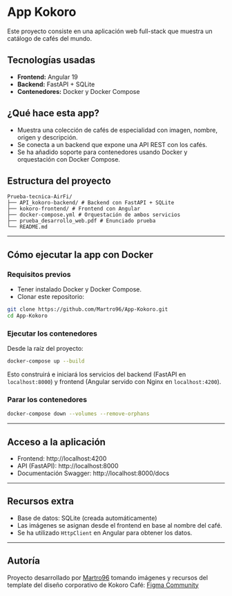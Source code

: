 # App Kokoro

Este proyecto consiste en una aplicación web full-stack que muestra un catálogo de cafés del mundo.

## Tecnologías usadas

- **Frontend:** Angular 19
- **Backend:** FastAPI + SQLite
- **Contenedores:** Docker y Docker Compose

## ¿Qué hace esta app?

- Muestra una colección de cafés de especialidad con imagen, nombre, origen y descripción.
- Se conecta a un backend que expone una API REST con los cafés.
- Se ha añadido soporte para contenedores usando Docker y orquestación con Docker Compose.

## Estructura del proyecto

```
Prueba-tecnica-AirFi/ 
├── API_kokoro-backend/ # Backend con FastAPI + SQLite 
├── kokoro-frontend/ # Frontend con Angular 
├── docker-compose.yml # Orquestación de ambos servicios 
├── prueba_desarrollo_web.pdf # Enunciado prueba 
└── README.md

```

---

## Cómo ejecutar la app con Docker

### Requisitos previos

- Tener instalado Docker y Docker Compose.
- Clonar este repositorio:

```bash
git clone https://github.com/Martro96/App-Kokoro.git
cd App-Kokoro
```

### Ejecutar los contenedores

Desde la raíz del proyecto:

```bash
docker-compose up --build
```

Esto construirá e iniciará los servicios del backend (FastAPI en `localhost:8000`) y frontend (Angular servido con Nginx en `localhost:4200`).

### Parar los contenedores

```bash
docker-compose down --volumes --remove-orphans
```

---

## Acceso a la aplicación

- Frontend: http://localhost:4200
- API (FastAPI): http://localhost:8000
- Documentación Swagger: http://localhost:8000/docs

---

## Recursos extra

- Base de datos: SQLite (creada automáticamente)
- Las imágenes se asignan desde el frontend en base al nombre del café.
- Se ha utilizado `HttpClient` en Angular para obtener los datos.

---

## Autoría

Proyecto desarrollado por [Martro96](https://github.com/Martro96) tomando imágenes y recursos del template del diseño corporativo de Kokoro Café: [Figma Community](https://www.figma.com/design/pA2dkJj3Zt43rlmwb55BnT/Kokoro-Branding-%7C-Brand-Identity-%7C-Coffee-Shop--Community-?node-id=7-11)



